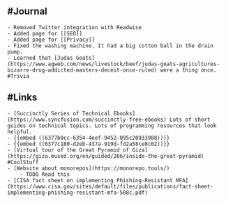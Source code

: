 ## #Journal
	- Removed Twitter integration with Readwise
	- Added page for [[SEO]]
	- Added page for [[Privacy]]
	- Fixed the washing machine. It had a big cotton ball in the drain pump.
	- Learned that [Judas Goats](https://www.agweb.com/news/livestock/beef/judas-goats-agricultures-bizarre-drug-addicted-masters-deceit-once-ruled) were a thing once. #Trivia
## #Links
	- [Succinctly Series of Technical Ebooks](https://www.syncfusion.com/succinctly-free-ebooks) Lots of short guides on technical topics. Lots of programming resources that look helpful.
	- {{embed ((6377b0cc-6354-4eef-9452-095c20933988))}}
	- {{embed ((6377c180-d2eb-437a-919d-fd2a58ce8c02))}}
	- [Virtual tour of the Great Pyramid of Giza](https://giza.mused.org/en/guided/266/inside-the-great-pyramid) #CoolStuff
	- [Website about monorepos](https://monorepo.tools/)
		- TODO Read this
	- [CISA fact sheet on implementing Phishing-Resistant MFA](https://www.cisa.gov/sites/default/files/publications/fact-sheet-implementing-phishing-resistant-mfa-508c.pdf)